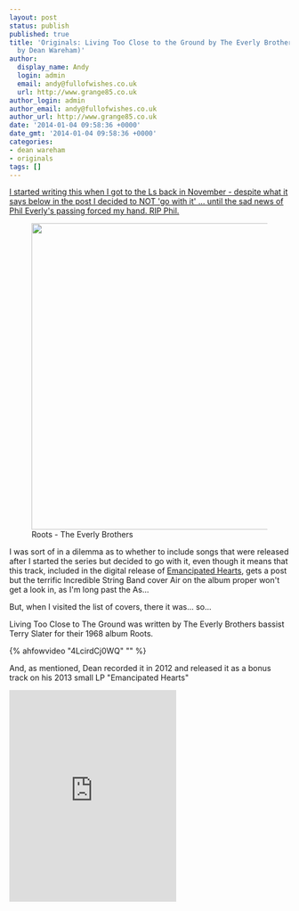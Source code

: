 ```yaml
---
layout: post
status: publish
published: true
title: 'Originals: Living Too Close to the Ground by The Everly Brothers (covered
  by Dean Wareham)'
author:
  display_name: Andy
  login: admin
  email: andy@fullofwishes.co.uk
  url: http://www.grange85.co.uk
author_login: admin
author_email: andy@fullofwishes.co.uk
author_url: http://www.grange85.co.uk
date: '2014-01-04 09:58:36 +0000'
date_gmt: '2014-01-04 09:58:36 +0000'
categories:
- dean wareham
- originals
tags: []
---
```

<p><ins>I started writing this when I got to the Ls back in November - despite what it says below in the post I decided to NOT 'go with it' ... until the sad news of Phil Everly's passing forced my hand. RIP Phil.</ins><br />
<figure class="caption aligncenter"><img src="http://media.fullofwishes.co.uk/00-misc/pictures/roots-everly-brothers.jpg" width="550" height="550" class /><figcaption class="caption-text"> Roots - The Everly Brothers</figcaption></figure>
<p>I was sort of in a dilemma as to whether to include songs that were released after I started the series but decided to go with it, even though it means that this track, included in the digital release of <a href="/database/release/emancipated-hearts-release/">Emancipated Hearts</a>, gets a post but the terrific Incredible String Band cover Air on the album proper won't get a look in, as I'm long past the As... </p>
<p>But, when I visited the list of covers, there it was... so...</p>
<p>Living Too Close to The Ground was written by The Everly Brothers bassist Terry Slater for their 1968 album Roots.<br />
</p>
{% ahfowvideo "4LcirdCj0WQ" "" %}
<p>And, as mentioned, Dean recorded it in 2012 and released it as a bonus track on his 2013 small LP "Emancipated Hearts"</p>
<p><iframe class="aligncenter" src="https://embed.spotify.com/?uri=spotify:track:7kJKjLCxFEfl18h3KrGoY0" width="300" height="380" frameborder="0" allowtransparency="true"></iframe></p>
